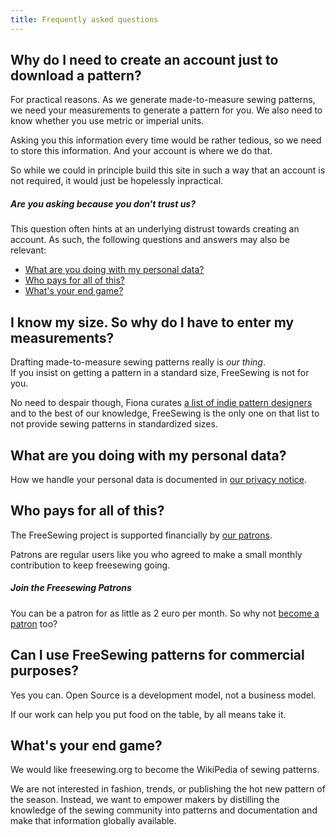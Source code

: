 ```yaml
---
title: Frequently asked questions
---
```


## Why do I need to create an account just to download a pattern?

For practical reasons. As we generate made-to-measure
sewing patterns, we need your measurements to generate a pattern for you.
We also need to know whether you use metric or imperial units.

Asking you this information every time would be rather tedious, so we need to store 
this information. And your account is where we do that.

So while we could in principle build this site in such a way that an account is not
required, it would just be hopelessly inpractical.

<Note>

##### Are you asking because you don't trust us?

This question often hints at an underlying distrust towards
creating an account. As such, the following questions and answers may also be relevant:

 - [What are you doing with my personal data?](#what-are-you-doing-with-my-personal-data)
 - [Who pays for all of this?](#who-pays-for-all-of-this)
 - [What's your end game?](#whats-your-end-game)

</Note>

## I know my size. So why do I have to enter my measurements?

Drafting made-to-measure sewing patterns really is *our thing*.  
If you insist on getting a pattern in a standard size, FreeSewing is not for you.

No need to despair though, Fiona curates 
[a list of indie pattern designers](https://chainstitcher.blogspot.com/p/about-blog.html) 
and to the best of our knowledge, FreeSewing is the only one on that list to not 
provide sewing patterns in standardized sizes.

## What are you doing with my personal data?

How we handle your personal data is documented in [our privacy notice](/docs/about/privacy/).

## Who pays for all of this?

The FreeSewing project is supported financially by [our patrons](/patrons).

Patrons are regular users like you who agreed to make a small monthly contribution to keep freesewing going.

<Note>

##### Join the Freesewing Patrons
You can be a patron for as little as 2 euro per month. So why not 
[become a patron](/patrons/join) too?

</Note>

## Can I use FreeSewing patterns for commercial purposes?

Yes you can. Open Source is a development model, not a business model.

If our work can help you put food on the table, by all means take it.

## What's your end game?

We would like freesewing.org to become the WikiPedia of sewing patterns.  

We are not interested in fashion, trends, or publishing the hot new pattern of the season.
Instead, we want to empower makers by distilling the knowledge of the sewing community 
into patterns and documentation and make that information globally available. 
